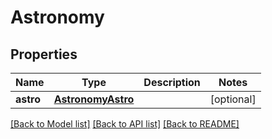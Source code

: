# Astronomy

## Properties
Name | Type | Description | Notes
------------ | ------------- | ------------- | -------------
**astro** | [**AstronomyAstro**](AstronomyAstro.md) |  | [optional] 

[[Back to Model list]](../README.md#documentation-for-models) [[Back to API list]](../README.md#documentation-for-api-endpoints) [[Back to README]](../README.md)


